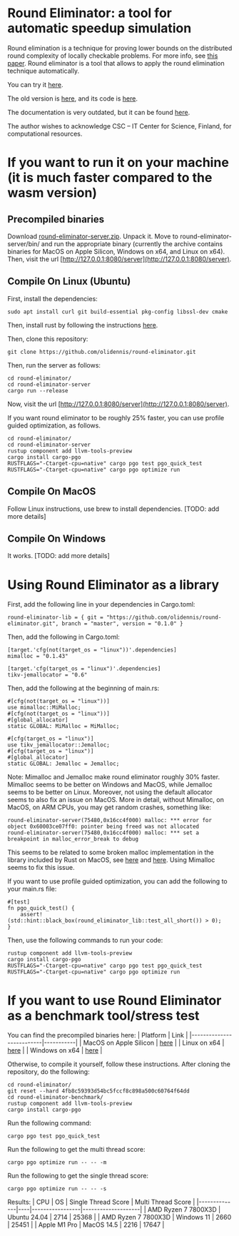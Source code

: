 # Round Eliminator: a tool for automatic speedup simulation

Round elimination is a technique for proving lower bounds on the distributed round complexity of locally checkable problems. For more info, see [this paper](https://arxiv.org/abs/1902.09958). Round eliminator is a tool that allows to apply the round elimination technique automatically.

You can try it [here](https://roundeliminator.github.io/re-experimental/).

The old version is [here](https://roundeliminator.github.io/re/), and its code is [here](https://github.com/olidennis/round-eliminator/tree/round-eliminator-1).

The documentation is very outdated, but it can be found [here](https://olidennis.github.io/files/roundeliminatortutorial.pdf).

The author wishes to acknowledge CSC – IT Center for Science, Finland, for computational resources.

# If you want to run it on your machine (it is much faster compared to the wasm version)
## Precompiled binaries
Download [round-eliminator-server.zip](https://roundeliminator.github.io/releases/round-eliminator-server_2.0.2.zip). Unpack it. Move to round-eliminator-server/bin/ and run the appropriate binary (currently the archive contains binaries for MacOS on Apple Silicon, Windows on x64, and Linux on x64). 
Then, visit the url [http://127.0.0.1:8080/server](http://127.0.0.1:8080/server).

## Compile On Linux (Ubuntu)
First, install the dependencies:
```
sudo apt install curl git build-essential pkg-config libssl-dev cmake
```
Then, install rust by following the instructions [here](https://www.rust-lang.org/tools/install).

Then, clone this repository:
```
git clone https://github.com/olidennis/round-eliminator.git
```

Then, run the server as follows:
```
cd round-eliminator/
cd round-eliminator-server
cargo run --release
```
Now, visit the url [http://127.0.0.1:8080/server](http://127.0.0.1:8080/server).


If you want round eliminator to be roughly 25% faster, you can use profile guided optimization, as follows.
```
cd round-eliminator/
cd round-eliminator-server
rustup component add llvm-tools-preview
cargo install cargo-pgo
RUSTFLAGS="-Ctarget-cpu=native" cargo pgo test pgo_quick_test
RUSTFLAGS="-Ctarget-cpu=native" cargo pgo optimize run
```

## Compile On MacOS
Follow Linux instructions, use brew to install dependencies. [TODO: add more details]

## Compile On Windows
It works. [TODO: add more details]

# Using Round Eliminator as a library
First, add the following line in your dependencies in Cargo.toml:
```
round-eliminator-lib = { git = "https://github.com/olidennis/round-eliminator.git", branch = "master", version = "0.1.0" }
```
Then, add the following in Cargo.toml:
```
[target.'cfg(not(target_os = "linux"))'.dependencies]
mimalloc = "0.1.43"

[target.'cfg(target_os = "linux")'.dependencies]
tikv-jemallocator = "0.6"
```

Then, add the following at the beginning of main.rs:
```
#[cfg(not(target_os = "linux"))]
use mimalloc::MiMalloc;
#[cfg(not(target_os = "linux"))]
#[global_allocator]
static GLOBAL: MiMalloc = MiMalloc;

#[cfg(target_os = "linux")]
use tikv_jemallocator::Jemalloc;
#[cfg(target_os = "linux")]
#[global_allocator]
static GLOBAL: Jemalloc = Jemalloc;
```

Note: Mimalloc and Jemalloc make round eliminator roughly 30% faster. Mimalloc seems to be better on Windows and MacOS, while Jemalloc seems to be better on Linux. Moreover, not using the default allocator seems to also fix an issue on MacOS. More in detail, without Mimalloc, on MacOS, on ARM CPUs, you may get random crashes, something like:
```
round-eliminator-server(75480,0x16cc4f000) malloc: *** error for object 0x60003ce07ff0: pointer being freed was not allocated
round-eliminator-server(75480,0x16cc4f000) malloc: *** set a breakpoint in malloc_error_break to debug
```
This seems to be related to some broken malloc implementation in the library included by Rust on MacOS, see [here](https://github.com/rust-lang/rust/issues/92173) and [here](https://users.rust-lang.org/t/intermittent-free-without-malloc-in-heavily-threaded-safe-code-on-arm64-mac/105154/3). Using Mimalloc seems to fix this issue.


If you want to use profile guided optimization, you can add the following to your main.rs file:
```
#[test]
fn pgo_quick_test() {               
    assert!(std::hint::black_box(round_eliminator_lib::test_all_short()) > 0);
}
```
Then, use the following commands to run your code:
```
rustup component add llvm-tools-preview
cargo install cargo-pgo
RUSTFLAGS="-Ctarget-cpu=native" cargo pgo test pgo_quick_test
RUSTFLAGS="-Ctarget-cpu=native" cargo pgo optimize run
```

# If you want to use Round Eliminator as a benchmark tool/stress test

You can find the precompiled binaries here:
| Platform | Link |
|--------------------------|-----------|
| MacOS on Apple Silicon | [here](https://roundeliminator.github.io/releases/round-eliminator-benchmark_2.0.2_aarch64_macos) |
| Linux on x64           | [here](https://roundeliminator.github.io/releases/round-eliminator-benchmark_2.0.2_x64_linux) |
| Windows on x64 | [here](https://roundeliminator.github.io/releases/round-eliminator-benchmark_2.0.2_x64_windows.exe) |

Otherwise, to compile it yourself, follow these instructions.
After cloning the repository, do the following:
```
cd round-eliminator/
git reset --hard 4fb8c59393d54bc5fccf8c898a500c60764f64dd
cd round-eliminator-benchmark/
rustup component add llvm-tools-preview
cargo install cargo-pgo
```
Run the following command:
```
cargo pgo test pgo_quick_test
```
Run the following to get the multi thread score:
```
cargo pgo optimize run -- -- -m
```
Run the following to get the single thread score:
```
cargo pgo optimize run -- -- -s
```

Results:
| CPU          | OS | Single Thread Score | Multi Thread Score |
|--------------|----|-----------------|--------------------|
| AMD Ryzen 7 7800X3D | Ubuntu 24.04 | 2714 | 25368   |
| AMD Ryzen 7 7800X3D | Windows 11 | 2660 | 25451   |
| Apple M1 Pro | MacOS 14.5 | 2216  | 17647         |





